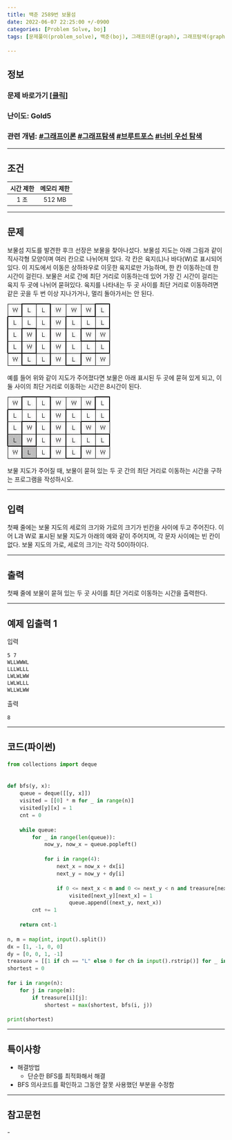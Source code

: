 ```yaml
---
title: 백준 2589번 보물섬
date: 2022-06-07 22:25:00 +/-0900
categories: [Problem Solve, boj]
tags: [문제풀이(problem_solve), 백준(boj), 그래프이론(graph), 그래프탐색(graph_search), 브루트포스(bruteforce), 너비우선탐색(breadth_first_search)]

---
```

## 정보
### 문제 바로가기 [[클릭](https://www.acmicpc.net/problem/2589)]
### 난이도: Gold5
### 관련 개념: [#그래프이론](https://www.acmicpc.net/problemset?sort=ac_desc&algo=7) [#그래프탐색](https://www.acmicpc.net/problemset?sort=ac_desc&algo=11) [#브루트포스](https://www.acmicpc.net/problemset?sort=ac_desc&algo=125) [#너비 우선 탐색](https://www.acmicpc.net/problemset?sort=ac_desc&algo=126)

---
## 조건

시간 제한|메모리 제한
:---:|:---:
1 초|512 MB

---
## 문제
보물섬 지도를 발견한 후크 선장은 보물을 찾아나섰다. 보물섬 지도는 아래 그림과 같이 직사각형 모양이며 여러 칸으로 나뉘어져 있다. 각 칸은 육지(L)나 바다(W)로 표시되어 있다. 이 지도에서 이동은 상하좌우로 이웃한 육지로만 가능하며, 한 칸 이동하는데 한 시간이 걸린다. 보물은 서로 간에 최단 거리로 이동하는데 있어 가장 긴 시간이 걸리는 육지 두 곳에 나뉘어 묻혀있다. 육지를 나타내는 두 곳 사이를 최단 거리로 이동하려면 같은 곳을 두 번 이상 지나가거나, 멀리 돌아가서는 안 된다.

![보물섬 지도](/assets/img/problem_solve/0091/0091_problem_1.png "보물섬 지도")

예를 들어 위와 같이 지도가 주어졌다면 보물은 아래 표시된 두 곳에 묻혀 있게 되고, 이 둘 사이의 최단 거리로 이동하는 시간은 8시간이 된다.

![보물 경로](/assets/img/problem_solve/0091/0091_problem_2.png "보물 경로")

보물 지도가 주어질 때, 보물이 묻혀 있는 두 곳 간의 최단 거리로 이동하는 시간을 구하는 프로그램을 작성하시오.

---
## 입력
첫째 줄에는 보물 지도의 세로의 크기와 가로의 크기가 빈칸을 사이에 두고 주어진다. 이어 L과 W로 표시된 보물 지도가 아래의 예와 같이 주어지며, 각 문자 사이에는 빈 칸이 없다. 보물 지도의 가로, 세로의 크기는 각각 50이하이다.

---
## 출력
첫째 줄에 보물이 묻혀 있는 두 곳 사이를 최단 거리로 이동하는 시간을 출력한다.

---
## 예제 입출력 1
입력
```
5 7
WLLWWWL
LLLWLLL
LWLWLWW
LWLWLLL
WLLWLWW
```

출력
```
8
```

---
## 코드(파이썬)
```python
from collections import deque


def bfs(y, x):
    queue = deque([[y, x]])
    visited = [[0] * m for _ in range(n)]
    visited[y][x] = 1
    cnt = 0
    
    while queue:
        for _ in range(len(queue)):
            now_y, now_x = queue.popleft()
                
            for i in range(4):
                next_x = now_x + dx[i]
                next_y = now_y + dy[i]
            
                if 0 <= next_x < m and 0 <= next_y < n and treasure[next_y][next_x] and visited[next_y][next_x] == 0:
                    visited[next_y][next_x] = 1
                    queue.append((next_y, next_x))
        cnt += 1
        
    return cnt-1

n, m = map(int, input().split())
dx = [1, -1, 0, 0]
dy = [0, 0, 1, -1]
treasure = [[1 if ch == "L" else 0 for ch in input().rstrip()] for _ in range(n)]
shortest = 0

for i in range(n):
    for j in range(m):
        if treasure[i][j]:
            shortest = max(shortest, bfs(i, j))
            
print(shortest)

```

---
## 특이사항
- 해결방법
  - 단순한 BFS를 최적화해서 해결
- BFS 의사코드를 확인하고 그동안 잘못 사용했던 부분을 수정함

---
## 참고문헌
\- 
